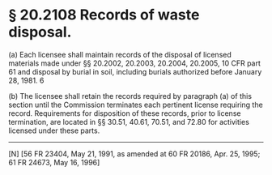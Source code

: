 # § 20.2108   Records of waste disposal.

(a) Each licensee shall maintain records of the disposal of licensed materials made under §§ 20.2002, 20.2003, 20.2004, 20.2005, 10 CFR part 61 and disposal by burial in soil, including burials authorized before January 28, 1981. 
6

(b) The licensee shall retain the records required by paragraph (a) of this section until the Commission terminates each pertinent license requiring the record. Requirements for disposition of these records, prior to license termination, are located in §§ 30.51, 40.61, 70.51, and 72.80 for activities licensed under these parts.



---

[N] [56 FR 23404, May 21, 1991, as amended at 60 FR 20186, Apr. 25, 1995; 61 FR 24673, May 16, 1996]




